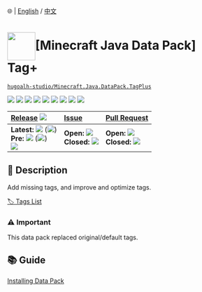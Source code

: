 🌐 | [English](./README.md) / [中文](./README-zh-TW.md)

# <img align="center" src="https://i.imgur.com/s4ms8Qv.png" height="64px" />\[Minecraft Java Data Pack\] Tag+

[`hugoalh-studio/Minecraft.Java.DataPack.TagPlus`](https://github.com/hugoalh-studio/Minecraft.Java.DataPack.TagPlus)

[![](https://img.shields.io/github/contributors/hugoalh-studio/Minecraft.Java.DataPack.TagPlus?style=flat-square&logo=github)](https://github.com/hugoalh-studio/Minecraft.Java.DataPack.TagPlus/graphs/contributors)
[![](https://img.shields.io/github/license/hugoalh-studio/Minecraft.Java.DataPack.TagPlus?style=flat-square&logo=github)](https://github.com/hugoalh-studio/Minecraft.Java.DataPack.TagPlus/blob/master/LICENSE.md)
![](https://img.shields.io/github/languages/count/hugoalh-studio/Minecraft.Java.DataPack.TagPlus?style=flat-square&logo=github)
![](https://img.shields.io/github/languages/top/hugoalh-studio/Minecraft.Java.DataPack.TagPlus?style=flat-square&logo=github)
![](https://img.shields.io/github/repo-size/hugoalh-studio/Minecraft.Java.DataPack.TagPlus?style=flat-square&logo=github)
![](https://img.shields.io/github/languages/code-size/hugoalh-studio/Minecraft.Java.DataPack.TagPlus?style=flat-square&logo=github)
![](https://img.shields.io/github/watchers/hugoalh-studio/Minecraft.Java.DataPack.TagPlus?style=flat-square&logo=github)
![](https://img.shields.io/github/stars/hugoalh-studio/Minecraft.Java.DataPack.TagPlus?style=flat-square&logo=github)
![](https://img.shields.io/github/forks/hugoalh-studio/Minecraft.Java.DataPack.TagPlus?style=flat-square&logo=github)

| **[Release](https://github.com/hugoalh-studio/Minecraft.Java.DataPack.TagPlus/releases)** ![](https://img.shields.io/github/downloads/hugoalh-studio/Minecraft.Java.DataPack.TagPlus/total?style=flat-square&color=000000&label=%20) | **[Issue](https://github.com/hugoalh-studio/Minecraft.Java.DataPack.TagPlus/issues?q=is%3Aissue)** | **[Pull Request](https://github.com/hugoalh-studio/Minecraft.Java.DataPack.TagPlus/pulls?q=is%3Apr)** |
|:----|:----|:----|
| **Latest:** ![](https://img.shields.io/github/release/hugoalh-studio/Minecraft.Java.DataPack.TagPlus?sort=semver&style=flat-square&color=000000&label=%20) (![](https://img.shields.io/github/release-date/hugoalh-studio/Minecraft.Java.DataPack.TagPlus?style=flat-square&color=000000&label=%20))<br />**Pre:** ![](https://img.shields.io/github/release/hugoalh-studio/Minecraft.Java.DataPack.TagPlus?include_prereleases&sort=semver&style=flat-square&color=000000&label=%20) (![](https://img.shields.io/github/release-date-pre/hugoalh-studio/Minecraft.Java.DataPack.TagPlus?style=flat-square&color=000000&label=%20))<br />[![](https://img.shields.io/static/v1?style=flat-square&logo=curseforge&label=curseforge&message=%20&color=orange)](https://www.curseforge.com/minecraft/customization/tagplus) | **Open:** ![](https://img.shields.io/github/issues-raw/hugoalh-studio/Minecraft.Java.DataPack.TagPlus?style=flat-square&color=000000&label=%20)<br />**Closed:** ![](https://img.shields.io/github/issues-closed-raw/hugoalh-studio/Minecraft.Java.DataPack.TagPlus?style=flat-square&color=000000&label=%20) | **Open:** ![](https://img.shields.io/github/issues-pr-raw/hugoalh-studio/Minecraft.Java.DataPack.TagPlus?style=flat-square&color=000000&label=%20)<br />**Closed:** ![](https://img.shields.io/github/issues-pr-closed-raw/hugoalh-studio/Minecraft.Java.DataPack.TagPlus?style=flat-square&color=000000&label=%20) |

## 📜 Description

Add missing tags, and improve and optimize tags.

[🏷 Tags List](https://github.com/hugoalh-studio/Minecraft.Java.DataPack.TagPlus/wiki)

### ⚠ Important

This data pack replaced original/default tags.

## 📚 Guide

[Installing Data Pack](https://minecraft.gamepedia.com/Tutorials/Installing_a_data_pack)
